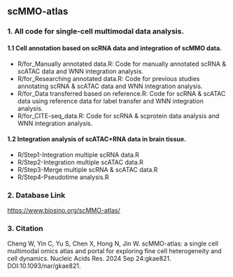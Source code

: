 ## scMMO-atlas

### 1. All code for single-cell multimodal data analysis.

#### 1.1 Cell annotation based on scRNA data and integration of scMMO data.
* R/for_Manually annotated data.R: Code for manually annotated scRNA & scATAC data and WNN integration analysis.
* R/for_Researching annotated data.R: Code for previous studies annotating scRNA & scATAC data and WNN integration analysis.
* R/for_Data transferred based on reference.R: Code for scRNA & scATAC data using reference data for label transfer and WNN integration analysis.
* R/for_CITE-seq_data.R: Code for scRNA & scprotein data analysis and WNN integration analysis.

#### 1.2 Integration analysis of scATAC+RNA data in brain tissue.
* R/Step1-Integration multiple scRNA data.R
* R/Step2-Integration multiple scATAC data.R
* R/Step3-Merge multiple scRNA & scATAC data.R
* R/Step4-Pseudotime analysis.R

### 2. Database Link
https://www.biosino.org/scMMO-atlas/

### 3. Citation
Cheng W, Yin C, Yu S, Chen X, Hong N, Jin W. scMMO-atlas: a single cell multimodal omics atlas and portal for exploring fine cell heterogeneity and cell dynamics. Nucleic Acids Res. 2024 Sep 24:gkae821. DOI:10.1093/nar/gkae821.
